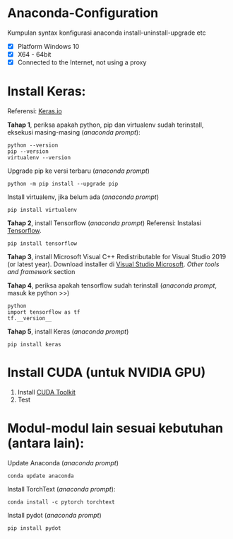# Anaconda-Configuration
Kumpulan syntax konfigurasi anaconda install-uninstall-upgrade etc
- [x] Platform Windows 10
- [x] X64 - 64bit
- [x] Connected to the Internet, not using a proxy

# **Install Keras:**
Referensi: [Keras.io](https://keras.io/) 

**Tahap 1**, periksa apakah python, pip dan virtualenv sudah terinstall, eksekusi masing-masing (*anaconda prompt*):
~~~
python --version
pip --version
virtualenv --version
~~~
Upgrade pip ke versi terbaru (*anaconda prompt*)
~~~
python -m pip install --upgrade pip
~~~
Install virtualenv, jika belum ada (*anaconda prompt*)
~~~
pip install virtualenv
~~~
**Tahap 2**, install Tensorflow (*anaconda prompt*)
Referensi: Instalasi [Tensorflow](https://www.tensorflow.org/install/pip).
~~~
pip install tensorflow
~~~
**Tahap 3**, install Microsoft Visual C++ Redistributable for Visual Studio 2019 (or latest year). Download installer di [Visual Studio Microsoft](https://visualstudio.microsoft.com/downloads/). *Other tools and framework* section

**Tahap 4**, periksa apakah tensorflow sudah terinstall (*anaconda prompt*, masuk ke python >>)
~~~
python
import tensorflow as tf
tf.__version__
~~~

**Tahap 5**, install Keras (*anaconda prompt*)
~~~
pip install keras
~~~

# Install CUDA (untuk NVIDIA GPU)

1. Install [CUDA Toolkit](https://developer.nvidia.com/cuda-downloads)
2. Test

# **Modul-modul lain sesuai kebutuhan (antara lain):**

Update Anaconda (*anaconda prompt*)
~~~
conda update anaconda
~~~
Install TorchText (*anaconda prompt*):
~~~
conda install -c pytorch torchtext
~~~
Install pydot (*anaconda prompt*)
~~~
pip install pydot
~~~
